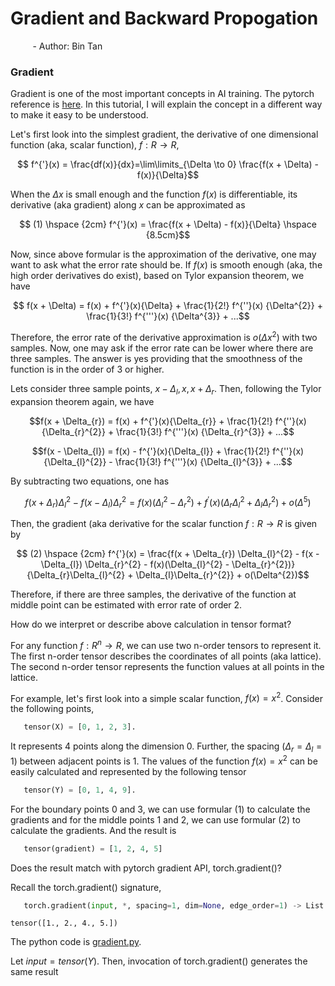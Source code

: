 # Gradient and Backward Propogation
&nbsp;&nbsp;&nbsp;&nbsp;&nbsp;&nbsp;&nbsp;&nbsp; - Author: Bin Tan

### Gradient
Gradient is one of the most important concepts in AI training. The pytorch reference is 
[here](https://pytorch.org/docs/stable/generated/torch.gradient.html#torch.gradient). In this 
tutorial, I will explain the concept in a different way to make it easy to be understood.

Let's first look into the simplest gradient, the derivative of one dimensional function (aka,
scalar function), $` f: R \to R `$,
```math
   f^{'}(x) = \frac{df(x)}{dx}=\lim\limits_{\Delta \to 0} \frac{f(x + \Delta) - f(x)}{\Delta}
```
When the $`\Delta x`$ is small enough and the function $` f(x) `$ is differentiable, its derivative
(aka gradient) along $` x `$ can be approximated as
```math
  (1) \hspace {2cm} f^{'}(x) = \frac{f(x + \Delta) - f(x)}{\Delta} \hspace {8.5cm}
```
Now, since above formular is the approximation of the derivative, one may want to ask what the
error rate should be. If $` f(x) `$ is smooth enough (aka, the high order derivatives do exist),
based on Tylor expansion theorem, we have
```math
   f(x + \Delta) = f(x) + f^{'}(x){\Delta} + \frac{1}{2!} f^{''}(x) {\Delta^{2}} + \frac{1}{3!} f^{'''}(x) {\Delta^{3}} + ...
```
Therefore, the error rate of the derivative approximation is $` o(\Delta x^{2}) `$ with two samples. 
Now, one may ask if the error rate can be lower where there are three samples. The answer is yes providing that
the smoothness of the function is in the order of 3 or higher. 

Lets consider three sample points, $` x - \Delta_{l}, x, x + \Delta_{r} `$. Then, following the Tylor expansion 
theorem again, we have
```math
f(x + \Delta_{r}) = f(x) + f^{'}(x){\Delta_{r}} + \frac{1}{2!} f^{''}(x) {\Delta_{r}^{2}} + \frac{1}{3!} f^{'''}(x) {\Delta_{r}^{3}} + ...
```
```math
f(x - \Delta_{l}) = f(x) - f^{'}(x){\Delta_{l}} + \frac{1}{2!} f^{''}(x) {\Delta_{l}^{2}} - \frac{1}{3!} f^{'''}(x) {\Delta_{l}^{3}} + ...
```
By subtracting two equations, one has
```math
f(x + \Delta_{r}) \Delta_{l}^{2} - f(x - \Delta_{l}) \Delta_{r}^{2} =
f(x)(\Delta_{l}^{2} - \Delta_{r}^{2}) + f^{'}(x)(\Delta_{r}\Delta_{l}^{2} + \Delta_{l}\Delta_{r}^{2}) + o(\Delta^{5})
```
Then, the gradient (aka derivative for the scalar function $` f: R \to R`$ is given by
```math
   (2) \hspace {2cm} f^{'}(x) = \frac{f(x + \Delta_{r}) \Delta_{l}^{2} - f(x - \Delta_{l}) \Delta_{r}^{2} - f(x)(\Delta_{l}^{2} - \Delta_{r}^{2})}
                    {\Delta_{r}\Delta_{l}^{2} + \Delta_{l}\Delta_{r}^{2}}
               + o(\Delta^{2})
```
Therefore, if there are three samples, the derivative of the function at middle point can be estimated with error rate of order 2.

How do we interpret or describe above calculation in tensor format? 

For any function $` f : R^{n} \to R `$, we can use two n-order tensors to represent it. The first n-order tensor
describes the coordinates of all points (aka lattice). The second n-order tensor represents the function values
at all points in the lattice. 

For example, let's first look into a simple scalar function, $` f(x) = x^{2} `$. Consider the following points,
```python
   tensor(X) = [0, 1, 2, 3].
```
It represents 4 points along the dimension 0. Further, the spacing ($`\Delta_{r}=\Delta_{l}=1`$) between adjacent points is 1. The values of 
the function $` f(x) = x^{2} `$ can be easily calculated and represented by the following tensor
```python
   tensor(Y) = [0, 1, 4, 9].
```
For the boundary points 0 and 3, we can use formular (1) to calculate the gradients and for the middle points 1 and 2,
we can use formular (2) to calculate the gradients. And the result is
```python
   tensor(gradient) = [1, 2, 4, 5]
```

Does the result match with pytorch gradient API, torch.gradient()? 

Recall the torch.gradient() signature,
```python
   torch.gradient(input, *, spacing=1, dim=None, edge_order=1) -> List of Tensors
```

```
tensor([1., 2., 4., 5.])
```

The python code is [gradient.py](./gradient.py).

Let $` input = tensor(Y) `$. Then, invocation of torch.gradient() generates the same result
```python

```

